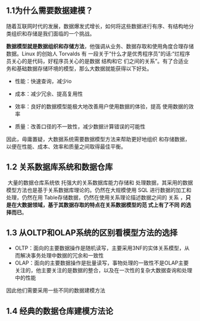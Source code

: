 ## 1.1为什么需要数据建模？

​		随着互联网时代的发展，数据爆发式增长，如何将这些数据进行有序、有结构地分类组织和存储是我们面临的一个挑战。

​		**数据模型就是数据组织和存储方法**，他强调从业务、数据存取和使用角度合理存储数据。Linux 的创始人 Torvalds 有 一段关于“什么才是优秀程序员”的话:“烂程序员关心的是代码，好程序员关心的是数据 结构和它 们之间的关系”。有了合适业务和基础数据存储环境的模型，那么大数据就能获得以下好处。

- 性能：快速查询，减少io

- 成本：减少冗余、提高复用性
- 效率：良好的数据模型能极大地改善用户使用数据的体验，提高 使用数据的效率
- 质量：改善口径的不一致性，减少数据计算错误的可能性

因此，毋庸置疑，大数据系统需要数据模型方法来帮助更好地组织 和存储数据，以便在性能、成本、效率和质量之间取得最佳平衡。





## 1.2 关系数据库系统和数据仓库

​		大量的数据仓库系统依 托强大的关系数据库能力存储和 处理数据，其采用的数据模型方法也是基于关系数据库理论的。仍然在大规模使用 SQL 进行数据的加工和 处理，仍然在用 Table存储数据，仍然在使用关系理论描述数据之间的 关系 ，**只是在大数据领域，基于其数据存取的特点在关系数据模型的范 式上有了不同 的选择而已**。





## 1.3 从OLTP和OLAP系统的区别看模型方法的选择

- OLTP：面向的主要数据操作是随机读写，主要采用3NF的实体关系模型，从而解决事务处理中数据的冗余和一致性
- OLAP：面向的主要数据操作是批量读写，事物处理的一致性不是OLAP主要关注的，他主要关注的是数据的整合，以及在一次性的复杂大数据查询和处理中的性能

因此他们需要采用一些不同的数据建模方法





## 1.4 经典的数据仓库建模方法论

